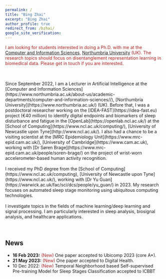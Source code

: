 ```yaml
---
permalink: /
title: "Bing Zhai"
excerpt: "Bing Zhai"
author_profile: true
redirect_from: /bzhai/
google_site_verification:
---
```


<span style="color:#B22222">I am looking for students interested in doing a Ph.D. with me at the [Computer and Information Sciences](https://www.cis.Northumbria.ac.uk/), [Northumbria University](https://www.northumbria.ac.uk/) (UK). The research topics should focus on disentanglement representation learning in biomedical data. Please get in touch if you are interested.

<br/>
<br/>
Since September 2022, I am a Lecturer in Artificial Intelligence at the [Computer and Information Sciences](https://www.northumbria.ac.uk/about-us/academic-departments/computer-and-information-sciences//), [Northumbria University](https://www.northumbria.ac.uk/) (UK). Before that, I was a postdoctoral researcher working on the [IDEA-FAST](https://idea-fast.eu) project (€40 million) to identify digital endpoints and biomarkers of sleep disturbance and fatigue in the [OpenLab](https://openlab.ncl.ac.uk/) at the [School of Computing](https://www.ncl.ac.uk/computing/), [University of Newcastle upon Tyne](http://www.ncl.ac.uk/). I also had a chance to be a visiting scientist at the [MRC Epidemiology Unit](https://www.mrc-epid.cam.ac.uk/), [University of Cambridge](https://www.cam.ac.uk), working with [Dr Søren Brage](https://www.mrc-epid.cam.ac.uk/people/soren-brage/) on the project of wrist-worn accelerometer-based human activity recognition.
<br/>
<br/>
I received my PhD degree from the [School of Computing](https://www.ncl.ac.uk/computing), [University of Newcastle upon Tyne](https://www.ncl.ac.uk/), working with [Dr Yu Guan](https://warwick.ac.uk/fac/sci/dcs/people/yu_guan/) in 2023. My research focuses on automated sleep stage monitoring using ubiquitous computing technologies.

<br/>
<br/>
I investigate topics in the fields of machine learning/deep learning and signal processing. I am particularly interested in sleep analysis, biosignal analysis, and healthcare applications.

<br/>
<br/>

<br/>


News
---
* **16 Feb 2023:** <span style="color:#B22222">(New)</span> One paper accepted to Ubicomp 2023 (core A*).
* **21 May 2023:** <span style="color:#B22222">(New)</span> One paper accepted to Digital Health.
* 10 Dec 2022: <span style="color:#B22222">(New)</span> Temporal Neighborhood based Self-supervised Pre-training Model for Sleep Stages Classification accepted to ICBBT
